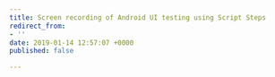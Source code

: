 ```yaml
---
title: Screen recording of Android UI testing using Script Steps
redirect_from:
- ''
date: 2019-01-14 12:57:07 +0000
published: false

---
```

